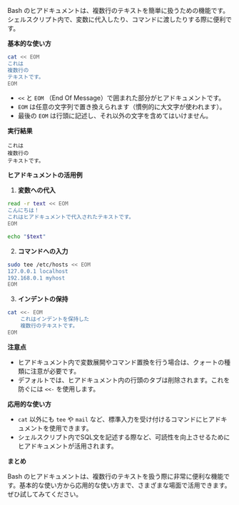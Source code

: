 Bash のヒアドキュメントは、複数行のテキストを簡単に扱うための機能です。シェルスクリプト内で、変数に代入したり、コマンドに渡したりする際に便利です。

**基本的な使い方**

```bash
cat << EOM
これは
複数行の
テキストです。
EOM
```

* `<<` と `EOM` （End Of Message）で囲まれた部分がヒアドキュメントです。
* `EOM` は任意の文字列で置き換えられます（慣例的に大文字が使われます）。
* 最後の `EOM` は行頭に記述し、それ以外の文字を含めてはいけません。

**実行結果**

```
これは
複数行の
テキストです。
```

**ヒアドキュメントの活用例**

1. **変数への代入**

```bash
read -r text << EOM
こんにちは！
これはヒアドキュメントで代入されたテキストです。
EOM

echo "$text"
```

2. **コマンドへの入力**

```bash
sudo tee /etc/hosts << EOM
127.0.0.1 localhost
192.168.0.1 myhost
EOM
```

3. **インデントの保持**

```bash
cat <<- EOM
	これはインデントを保持した
	複数行のテキストです。
EOM
```

**注意点**

* ヒアドキュメント内で変数展開やコマンド置換を行う場合は、クォートの種類に注意が必要です。
* デフォルトでは、ヒアドキュメント内の行頭のタブは削除されます。これを防ぐには `<<-` を使用します。

**応用的な使い方**

* `cat` 以外にも `tee` や `mail` など、標準入力を受け付けるコマンドにヒアドキュメントを使用できます。
* シェルスクリプト内でSQL文を記述する際など、可読性を向上させるためにヒアドキュメントが活用されます。

**まとめ**

Bash のヒアドキュメントは、複数行のテキストを扱う際に非常に便利な機能です。基本的な使い方から応用的な使い方まで、さまざまな場面で活用できます。ぜひ試してみてください。
